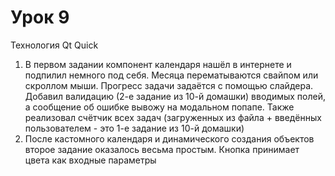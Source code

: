 # Урок 9
Технология Qt Quick

1. В первом задании компонент календаря нашёл в интернете и подпилил немного под себя. Месяца перематываются свайпом или скроллом мыши. Прогресс задачи задаётся с помощью слайдера. Добавил валидацию (2-е задание из 10-й домашки) вводимых полей, а сообщение об ошибке вывожу на модальном попапе. Также реализовал счётчик всех задач (загруженных из файла + введённых пользователем - это 1-е задание из 10-й домашки)  
2. После кастомного календаря и динамического создания объектов второе задание оказалось весьма простым. Кнопка принимает цвета как входные параметры
